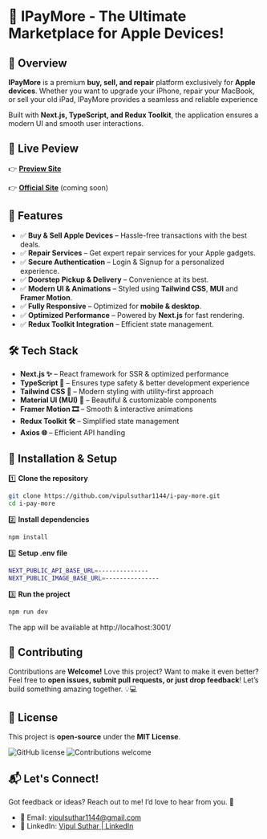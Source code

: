 # 🎉 IPayMore - The Ultimate Marketplace for Apple Devices!

## **🚀 Overview**

**IPayMore** is a premium **buy, sell, and repair** platform exclusively for **Apple devices**. Whether you want to upgrade your iPhone, repair your MacBook, or sell your old iPad, IPayMore provides a seamless and reliable experience

Built with **Next.js, TypeScript, and Redux Toolkit**, the application ensures a modern UI and smooth user interactions.

## 📌 Live Peview
👉 **[Preview Site](https://ipaymore-1144.netlify.app/)**

👉 **[Official Site](https://www.ipaymore.in/)** (coming soon)

## **🌟 Features**

- ✅ **Buy & Sell Apple Devices** – Hassle-free transactions with the best deals.
- ✅ **Repair Services** – Get expert repair services for your Apple gadgets.
- ✅ **Secure Authentication** – Login & Signup for a personalized experience.
- ✅ **Doorstep Pickup & Delivery** – Convenience at its best.
- ✅ **Modern UI & Animations** – Styled using **Tailwind CSS**, **MUI** and **Framer Motion**.
- ✅ **Fully Responsive** – Optimized for **mobile & desktop**.
- ✅ **Optimized Performance** – Powered by **Next.js** for fast rendering.
- ✅ **Redux Toolkit Integration** – Efficient state management.

## 🛠️ Tech Stack

- **Next.js ✨** – React framework for SSR & optimized performance
- **TypeScript 🔵** – Ensures type safety & better development experience
- **Tailwind CSS 🎨** – Modern styling with utility-first approach
- **Material UI (MUI) 🔦** – Beautiful & customizable components
- **Framer Motion 🎞️** – Smooth & interactive animations
- **Redux Toolkit 🛠** – Simplified state management
- **Axios 🌐** – Efficient API handling

## **🔧 Installation & Setup**

1️⃣ **Clone the repository**

```sh
git clone https://github.com/vipulsuthar1144/i-pay-more.git
cd i-pay-more
```

2️⃣ **Install dependencies**

```sh
npm install
```

3️⃣ **Setup .env file**

```sh
NEXT_PUBLIC_API_BASE_URL=--------------
NEXT_PUBLIC_IMAGE_BASE_URL=---------------
```

3️⃣ **Run the project**

```sh
npm run dev
```

The app will be available at http://localhost:3001/

## **🤝 Contributing**

Contributions are **Welcome!**
Love this project? Want to make it even better? Feel free to **open issues, submit pull requests, or just drop feedback**! Let’s build something amazing together. 💡💻

## **📜 License**

This project is **open-source** under the **MIT License**.

![GitHub license](https://img.shields.io/badge/license-MIT-blue.svg)
![Contributions welcome](https://img.shields.io/badge/contributions-welcome-brightgreen.svg)

## **📬 Let's Connect!**

Got feedback or ideas? Reach out to me! I’d love to hear from you. 🎉

- 📧 Email: vipulsuthar1144@gmail.com
- 💼 LinkedIn: [Vipul Suthar | LinkedIn](https://www.linkedin.com/in/vipulsuthar1144/)
